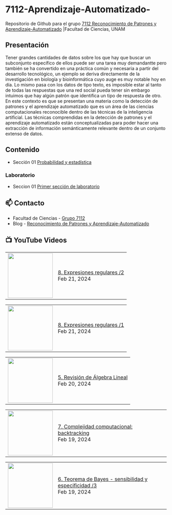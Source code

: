 # 7112-Aprendizaje-Automatizado-
Repositorio de Github para el grupo   [7112 Reconocimiento de Patrones y Aprendizaje-Automatizado](https://www.fciencias.unam.mx/docencia/horarios/presentacion/347481) |Facultad de Ciencias, UNAM

## Presentación
Tener grandes cantidades de datos sobre los que hay que buscar un subconjunto específico de ellos puede ser una tarea muy demandantte pero también se ha convertido en una práctica común y necesaria a partir del desarrollo tecnológico, un ejemplo se deriva directamente de la investigación en biología y bioinformática cuyo auge es muy notable hoy en día. Lo mismo pasa con los datos de tipo texto, es imposible estar al tanto de todas las respuestas que una red social pueda tener sin embargo intuimos que hay algún patrón que identifica un tipo de respuesta de otro. En este contexto es que se presentan una materia como la detección de patrones y el aprendizaje automatizado que es un área de las ciencias computacionales reconocible dentro de las técnicas de la inteligencia artificial. Las técnicas comprendidas en la detección de patrones y el aprendizaje automatizado están conceptualizadas para poder hacer una extracción de información semánticamente relevante dentro de un conjunto extenso de datos.

## Contenido
- Sección 01  [Probabilidad y estadística](https://github.com/7122-Aprendizaje-Automatizado/7112-Aprendizaje-Automatizado-/tree/main/Secci%C3%B3n%2001%20Probabilidad%20y%20Estadistica)

### Laboratorio
- Seccion 01  [Primer sección de laboratorio](https://github.com/7122-Aprendizaje-Automatizado/7112-Aprendizaje-Automatizado-/tree/main/Secci%C3%B3n01-Laboratorio)


## 📫 Contacto
- Facultad de Ciencias - [Grupo 7112](https://www.fciencias.unam.mx/docencia/horarios/presentacion/347481)
- Blog - [Reconocimiento de Patrones y Aprendizaje-Automatizado](https://sites.google.com/view/patronesciencias/inicio)

##  📺 	YouTube Videos
<!-- BLOG-POST-LIST:START --><table><tr><td><a href="https://www.youtube.com/watch?v=_oUrq3J7h2Y"><img width="140px" src="https://i.ytimg.com/vi/_oUrq3J7h2Y/mqdefault.jpg"></a></td>
<td><a href="https://www.youtube.com/watch?v=_oUrq3J7h2Y">8. Expresiones regulares /2</a><br/>Feb 21, 2024</td></tr></table>
<table><tr><td><a href="https://www.youtube.com/watch?v=XFLKcgv97fo"><img width="140px" src="https://i.ytimg.com/vi/XFLKcgv97fo/mqdefault.jpg"></a></td>
<td><a href="https://www.youtube.com/watch?v=XFLKcgv97fo">8. Expresiones regulares /1</a><br/>Feb 21, 2024</td></tr></table>
<table><tr><td><a href="https://www.youtube.com/watch?v=68r9j88IgGQ"><img width="140px" src="https://i.ytimg.com/vi/68r9j88IgGQ/mqdefault.jpg"></a></td>
<td><a href="https://www.youtube.com/watch?v=68r9j88IgGQ">5. Revisión de Álgebra Lineal</a><br/>Feb 20, 2024</td></tr></table>
<table><tr><td><a href="https://www.youtube.com/watch?v=zAoEkH77Z2k"><img width="140px" src="https://i.ytimg.com/vi/zAoEkH77Z2k/mqdefault.jpg"></a></td>
<td><a href="https://www.youtube.com/watch?v=zAoEkH77Z2k">7. Complejidad computacional: backtracking</a><br/>Feb 19, 2024</td></tr></table>
<table><tr><td><a href="https://www.youtube.com/watch?v=W0P0YrUrHzU"><img width="140px" src="https://i.ytimg.com/vi/W0P0YrUrHzU/mqdefault.jpg"></a></td>
<td><a href="https://www.youtube.com/watch?v=W0P0YrUrHzU">6. Teorema de Bayes - sensibilidad y especificidad /3</a><br/>Feb 19, 2024</td></tr></table>
<!-- BLOG-POST-LIST:END -->
